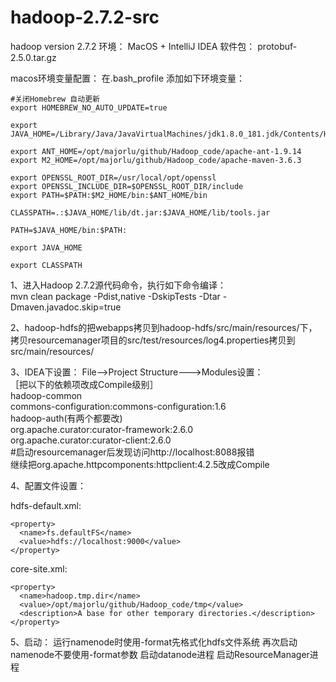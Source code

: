 # hadoop-2.7.2-src
hadoop version 2.7.2
环境： MacOS + IntelliJ IDEA 
软件包： 
protobuf-2.5.0.tar.gz


macos环境变量配置：
在.bash_profile  添加如下环境变量：  
```
#关闭Homebrew 自动更新
export HOMEBREW_NO_AUTO_UPDATE=true

export JAVA_HOME=/Library/Java/JavaVirtualMachines/jdk1.8.0_181.jdk/Contents/Home/

export ANT_HOME=/opt/majorlu/github/Hadoop_code/apache-ant-1.9.14
export M2_HOME=/opt/majorlu/github/Hadoop_code/apache-maven-3.6.3

export OPENSSL_ROOT_DIR=/usr/local/opt/openssl
export OPENSSL_INCLUDE_DIR=$OPENSSL_ROOT_DIR/include
export PATH=$PATH:$M2_HOME/bin:$ANT_HOME/bin

CLASSPATH=.:$JAVA_HOME/lib/dt.jar:$JAVA_HOME/lib/tools.jar

PATH=$JAVA_HOME/bin:$PATH:

export JAVA_HOME

export CLASSPATH
```


1、进入Hadoop 2.7.2源代码命令，执行如下命令编译：   
mvn clean package -Pdist,native -DskipTests -Dtar -Dmaven.javadoc.skip=true  

2、hadoop-hdfs的把webapps拷贝到hadoop-hdfs/src/main/resources/下，   
拷贝resourcemanager项目的src/test/resources/log4.properties拷贝到src/main/resources/    

3、IDEA下设置：
File-->Project Structure--->Modules设置：  
［把以下的依赖项改成Compile级别］  
hadoop-common   
commons-configuration:commons-configuration:1.6  
hadoop-auth(有两个都要改)  
org.apache.curator:curator-framework:2.6.0  
org.apache.curator:curator-client:2.6.0  
\#启动resourcemanager后发现访问http://localhost:8088报错  
继续把org.apache.httpcomponents:httpclient:4.2.5改成Compile  

4、配置文件设置：

hdfs-default.xml:
```
<property>
  <name>fs.defaultFS</name>
  <value>hdfs://localhost:9000</value>
</property>
```
core-site.xml:
```
<property>
  <name>hadoop.tmp.dir</name>
  <value>/opt/majorlu/github/Hadoop_code/tmp</value>
  <description>A base for other temporary directories.</description>
</property>
```
5、启动：
运行namenode时使用-format先格式化hdfs文件系统
再次启动namenode不要使用-format参数
启动datanode进程
启动ResourceManager进程
